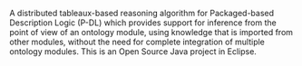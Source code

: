 A distributed tableaux-based reasoning algorithm for Packaged-based Description Logic (P-DL) which provides support for inference from the point of view of an ontology module, using knowledge that is imported from other modules, without the need for complete integration of multiple ontology modules. This is an Open Source Java project in Eclipse.